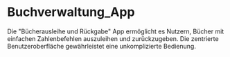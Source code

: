 # Buchverwaltung_App
Die "Bücherausleihe und Rückgabe" App ermöglicht es Nutzern, Bücher mit einfachen Zahlenbefehlen auszuleihen und zurückzugeben. Die zentrierte Benutzeroberfläche gewährleistet eine unkomplizierte Bedienung.
